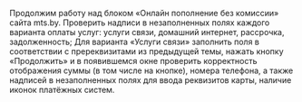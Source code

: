 Продолжим работу над блоком «Онлайн пополнение без комиссии» сайта mts.by.
Проверить надписи в незаполненных полях каждого варианта оплаты услуг: услуги связи, домашний интернет, рассрочка, задолженность;
Для варианта «Услуги связи» заполнить поля в соответствии с пререквизитами из предыдущей темы, нажать кнопку «Продолжить» и в 
появившемся окне проверить корректность отображения суммы (в том числе на кнопке), номера телефона, а также надписей в незаполненных полях 
для ввода реквизитов карты, наличие иконок платёжных систем.
